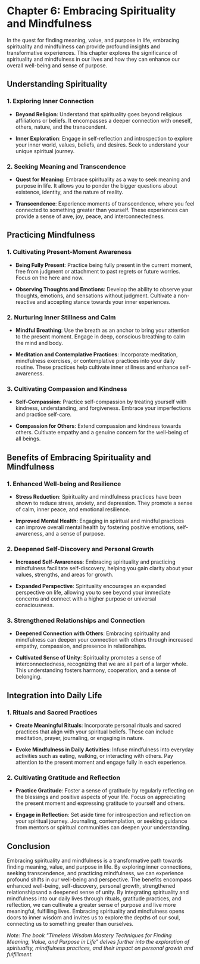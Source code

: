 Chapter 6: Embracing Spirituality and Mindfulness
=================================================

In the quest for finding meaning, value, and purpose in life, embracing spirituality and mindfulness can provide profound insights and transformative experiences. This chapter explores the significance of spirituality and mindfulness in our lives and how they can enhance our overall well-being and sense of purpose.

Understanding Spirituality
--------------------------

### 1. Exploring Inner Connection

* **Beyond Religion**: Understand that spirituality goes beyond religious affiliations or beliefs. It encompasses a deeper connection with oneself, others, nature, and the transcendent.

* **Inner Exploration**: Engage in self-reflection and introspection to explore your inner world, values, beliefs, and desires. Seek to understand your unique spiritual journey.

### 2. Seeking Meaning and Transcendence

* **Quest for Meaning**: Embrace spirituality as a way to seek meaning and purpose in life. It allows you to ponder the bigger questions about existence, identity, and the nature of reality.

* **Transcendence**: Experience moments of transcendence, where you feel connected to something greater than yourself. These experiences can provide a sense of awe, joy, peace, and interconnectedness.

Practicing Mindfulness
----------------------

### 1. Cultivating Present-Moment Awareness

* **Being Fully Present**: Practice being fully present in the current moment, free from judgment or attachment to past regrets or future worries. Focus on the here and now.

* **Observing Thoughts and Emotions**: Develop the ability to observe your thoughts, emotions, and sensations without judgment. Cultivate a non-reactive and accepting stance towards your inner experiences.

### 2. Nurturing Inner Stillness and Calm

* **Mindful Breathing**: Use the breath as an anchor to bring your attention to the present moment. Engage in deep, conscious breathing to calm the mind and body.

* **Meditation and Contemplative Practices**: Incorporate meditation, mindfulness exercises, or contemplative practices into your daily routine. These practices help cultivate inner stillness and enhance self-awareness.

### 3. Cultivating Compassion and Kindness

* **Self-Compassion**: Practice self-compassion by treating yourself with kindness, understanding, and forgiveness. Embrace your imperfections and practice self-care.

* **Compassion for Others**: Extend compassion and kindness towards others. Cultivate empathy and a genuine concern for the well-being of all beings.

Benefits of Embracing Spirituality and Mindfulness
--------------------------------------------------

### 1. Enhanced Well-being and Resilience

* **Stress Reduction**: Spirituality and mindfulness practices have been shown to reduce stress, anxiety, and depression. They promote a sense of calm, inner peace, and emotional resilience.

* **Improved Mental Health**: Engaging in spiritual and mindful practices can improve overall mental health by fostering positive emotions, self-awareness, and a sense of purpose.

### 2. Deepened Self-Discovery and Personal Growth

* **Increased Self-Awareness**: Embracing spirituality and practicing mindfulness facilitate self-discovery, helping you gain clarity about your values, strengths, and areas for growth.

* **Expanded Perspective**: Spirituality encourages an expanded perspective on life, allowing you to see beyond your immediate concerns and connect with a higher purpose or universal consciousness.

### 3. Strengthened Relationships and Connection

* **Deepened Connection with Others**: Embracing spirituality and mindfulness can deepen your connection with others through increased empathy, compassion, and presence in relationships.

* **Cultivated Sense of Unity**: Spirituality promotes a sense of interconnectedness, recognizing that we are all part of a larger whole. This understanding fosters harmony, cooperation, and a sense of belonging.

Integration into Daily Life
---------------------------

### 1. Rituals and Sacred Practices

* **Create Meaningful Rituals**: Incorporate personal rituals and sacred practices that align with your spiritual beliefs. These can include meditation, prayer, journaling, or engaging in nature.

* **Evoke Mindfulness in Daily Activities**: Infuse mindfulness into everyday activities such as eating, walking, or interacting with others. Pay attention to the present moment and engage fully in each experience.

### 2. Cultivating Gratitude and Reflection

* **Practice Gratitude**: Foster a sense of gratitude by regularly reflecting on the blessings and positive aspects of your life. Focus on appreciating the present moment and expressing gratitude to yourself and others.

* **Engage in Reflection**: Set aside time for introspection and reflection on your spiritual journey. Journaling, contemplation, or seeking guidance from mentors or spiritual communities can deepen your understanding.

Conclusion
----------

Embracing spirituality and mindfulness is a transformative path towards finding meaning, value, and purpose in life. By exploring inner connections, seeking transcendence, and practicing mindfulness, we can experience profound shifts in our well-being and perspective. The benefits encompass enhanced well-being, self-discovery, personal growth, strengthened relationshipsand a deepened sense of unity. By integrating spirituality and mindfulness into our daily lives through rituals, gratitude practices, and reflection, we can cultivate a greater sense of purpose and live more meaningful, fulfilling lives. Embracing spirituality and mindfulness opens doors to inner wisdom and invites us to explore the depths of our soul, connecting us to something greater than ourselves.

*Note: The book "Timeless Wisdom Mastery Techniques for Finding Meaning, Value, and Purpose in Life" delves further into the exploration of spirituality, mindfulness practices, and their impact on personal growth and fulfillment.*
